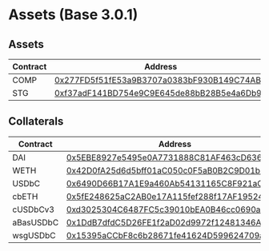# Assets (Base 3.0.1)

## Assets

| Contract | Address                                                                                                               |
| -------- | --------------------------------------------------------------------------------------------------------------------- |
| COMP     | [0x277FD5f51fE53a9B3707a0383bF930B149C74ABf](https://basescan.org/address/0x277FD5f51fE53a9B3707a0383bF930B149C74ABf) |
| STG      | [0xf37adF141BD754e9C9E645de88bB28B5e4a6Db96](https://basescan.org/address/0xf37adF141BD754e9C9E645de88bB28B5e4a6Db96) |

## Collaterals

| Contract  | Address                                                                                                               |
| --------- | --------------------------------------------------------------------------------------------------------------------- |
| DAI       | [0x5EBE8927e5495e0A7731888C81AF463cD63602fb](https://basescan.org/address/0x5EBE8927e5495e0A7731888C81AF463cD63602fb) |
| WETH      | [0x42D0fA25d6d5bff01aC050c0F5aB0B2C9D01b4a3](https://basescan.org/address/0x42D0fA25d6d5bff01aC050c0F5aB0B2C9D01b4a3) |
| USDbC     | [0x6490D66B17A1E9a460Ab54131165C8F921aCcDeB](https://basescan.org/address/0x6490D66B17A1E9a460Ab54131165C8F921aCcDeB) |
| cbETH     | [0x5fE248625aC2AB0e17A115fef288f17AF1952402](https://basescan.org/address/0x5fE248625aC2AB0e17A115fef288f17AF1952402) |
| cUSDbCv3  | [0xd3025304C6487FC5c39010bEA0B46cc0690ab229](https://basescan.org/address/0xd3025304C6487FC5c39010bEA0B46cc0690ab229) |
| aBasUSDbC | [0x1DdB7dfdC5D26FE1f2aD02d9972f12481346Ae9b](https://basescan.org/address/0x1DdB7dfdC5D26FE1f2aD02d9972f12481346Ae9b) |
| wsgUSDbC  | [0x15395aCCbF8c6b28671fe41624D599624709a2D6](https://basescan.org/address/0x15395aCCbF8c6b28671fe41624D599624709a2D6) |
